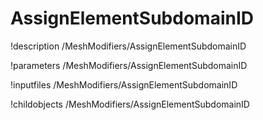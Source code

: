 <!-- MOOSE Documentation Stub: Remove this when content is added. -->

# AssignElementSubdomainID
!description /MeshModifiers/AssignElementSubdomainID

!parameters /MeshModifiers/AssignElementSubdomainID

!inputfiles /MeshModifiers/AssignElementSubdomainID

!childobjects /MeshModifiers/AssignElementSubdomainID
